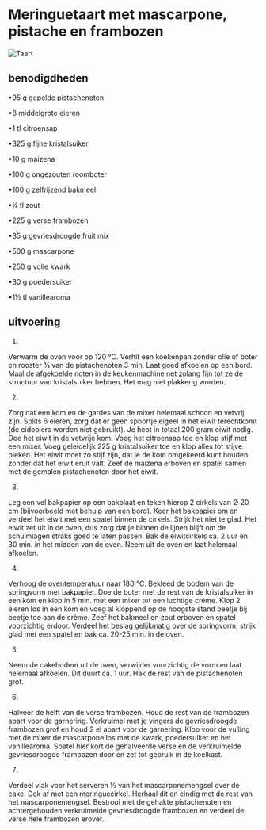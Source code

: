 # Meringuetaart met mascarpone, pistache en frambozen

![Taart](https://static.ah.nl/static/recepten/img_RAM_PRD126727_1224x900_JPG.jpg)

## benodigdheden
•95 g
gepelde pistachenoten

•8
middelgrote eieren

•1 tl
citroensap

•325 g
fijne kristalsuiker

•10 g
maizena

•100 g
ongezouten roomboter

•100 g
zelfrijzend bakmeel

•¼ tl
zout

•225 g
verse frambozen

•35 g
gevriesdroogde fruit mix

•500 g
mascarpone

•250 g
volle kwark

•30 g
poedersuiker

•1½ tl
vanillearoma

## uitvoering
1. 
Verwarm de oven voor op 120 °C. Verhit een koekenpan zonder olie of boter en rooster ¾ van de pistachenoten 3 min. Laat goed afkoelen op een bord. Maal de afgekoelde noten in de keukenmachine net zolang fijn tot ze de structuur van kristalsuiker hebben. Het mag niet plakkerig worden.

2. 
Zorg dat een kom en de gardes van de mixer helemaal schoon en vetvrij zijn. Splits 6 eieren, zorg dat er geen spoortje eigeel in het eiwit terechtkomt (de eidooiers worden niet gebruikt). Je hebt in totaal 200 gram eiwit nodig. Doe het eiwit in de vetvrije kom. Voeg het citroensap toe en klop stijf met een mixer. Voeg geleidelijk 225 g kristalsuiker toe en klop alles tot stijve pieken. Het eiwit moet zo stijf zijn, dat je de kom omgekeerd kunt houden zonder dat het eiwit eruit valt. Zeef de maizena erboven en spatel samen met de gemalen pistachenoten door het eiwit.

3. 
Leg een vel bakpapier op een bakplaat en teken hierop 2 cirkels van Ø 20 cm (bijvoorbeeld met behulp van een bord). Keer het bakpapier om en verdeel het eiwit met een spatel binnen de cirkels. Strijk het niet te glad. Het eiwit zet uit in de oven, dus zorg dat je binnen de lijnen blijft om de schuimlagen straks goed te laten passen. Bak de eiwitcirkels ca. 2 uur en 30 min. in het midden van de oven. Neem uit de oven en laat helemaal afkoelen.

4. 
Verhoog de oventemperatuur naar 180 °C. Bekleed de bodem van de springvorm met bakpapier. Doe de boter met de rest van de kristalsuiker in een kom en klop in 5 min. met een mixer tot een luchtige crème. Klop 2 eieren los in een kom en voeg al kloppend op de hoogste stand beetje bij beetje toe aan de crème. Zeef het bakmeel en zout erboven en spatel voorzichtig erdoor. Verdeel het beslag gelijkmatig over de springvorm, strijk glad met een spatel en bak ca. 20-25 min. in de oven.

5. 
Neem de cakebodem uit de oven, verwijder voorzichtig de vorm en laat helemaal afkoelen. Dit duurt ca. 1 uur. Hak de rest van de pistachenoten grof.

6. 
Halveer de helft van de verse frambozen. Houd de rest van de frambozen apart voor de garnering. Verkruimel met je vingers de gevriesdroogde frambozen grof en houd 2 el apart voor de garnering. Klop voor de vulling met de mixer de mascarpone los met de kwark, poedersuiker en het vanillearoma. Spatel hier kort de gehalveerde verse en de verkruimelde gevriesdroogde frambozen door en zet tot gebruik in de koelkast.

7. 
Verdeel vlak voor het serveren ⅓ van het mascarponemengsel over de cake. Dek af met een meringuecirkel. Herhaal dit en eindig met de rest van het mascarponemengsel. Bestrooi met de gehakte pistachenoten en achtergehouden verkruimelde gevriesdroogde frambozen en verdeel de verse hele frambozen erover.